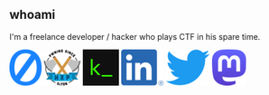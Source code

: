 ## whoami

I'm a freelance developer / hacker who plays CTF in his spare time.

[![sandr0.xyz](sandr0.png)]("https://sandr0.xyz")
[![hxp](hxp.webp)](https://hxp.io)
[![kompilers](kompilers.png)](https://kompilers.com)
[![Linkedin](linkedin.png)](https://www.linkedin.com/in/sandr0x00)
[![Twitter](twitter.png)](https://twitter.com/Sandr0x00)
[![Mastodon](mastodon.png)](https://infosec.exchange/@sandr0)
